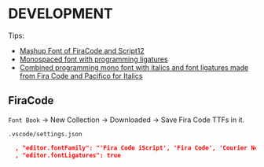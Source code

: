 # DEVELOPMENT

Tips:

- [Mashup Font of FiraCode and Script12](https://github.com/kencrocken/FiraCodeiScript)
- [Monospaced font with programming ligatures](https://github.com/tonsky/FiraCode)
- [Combined programming mono font with italics and font ligatures made from Fira Code and Pacifico for Italics](https://github.com/kosimst/Firicico)

## FiraCode

`Font Book` -> New Collection -> Downloaded -> Save Fira Code TTFs in it.

`.vscode/settings.json`

```json
  , "editor.fontFamily": "'Fira Code iScript', 'Fira Code', 'Courier New', Consolas, monospace"
  , "editor.fontLigatures": true
```
